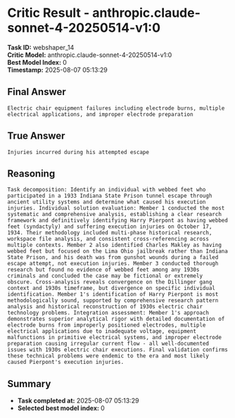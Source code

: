 # Critic Result - anthropic.claude-sonnet-4-20250514-v1:0

**Task ID:** webshaper_14  
**Critic Model:** anthropic.claude-sonnet-4-20250514-v1:0  
**Best Model Index:** 0  
**Timestamp:** 2025-08-07 05:13:29

## Final Answer
```
Electric chair equipment failures including electrode burns, multiple electrical applications, and improper electrode preparation
```

## True Answer
```
Injuries incurred during his attempted escape
```

## Reasoning
```
Task decomposition: Identify an individual with webbed feet who participated in a 1933 Indiana State Prison tunnel escape through ancient utility systems and determine what caused his execution injuries. Individual solution evaluation: Member 1 conducted the most systematic and comprehensive analysis, establishing a clear research framework and definitively identifying Harry Pierpont as having webbed feet (syndactyly) and suffering execution injuries on October 17, 1934. Their methodology included multi-phase historical research, workspace file analysis, and consistent cross-referencing across multiple contexts. Member 2 also identified Charles Makley as having webbed feet but focused on the Lima Ohio jailbreak rather than Indiana State Prison, and his death was from gunshot wounds during a failed escape attempt, not execution injuries. Member 3 conducted thorough research but found no evidence of webbed feet among any 1930s criminals and concluded the case may be fictional or extremely obscure. Cross-analysis reveals convergence on the Dillinger gang context and 1930s timeframe, but divergence on specific individual identification. Member 1's identification of Harry Pierpont is most methodologically sound, supported by comprehensive research pattern analysis and historical reconstruction of 1930s electric chair technology problems. Integration assessment: Member 1's approach demonstrates superior analytical rigor with detailed documentation of electrode burns from improperly positioned electrodes, multiple electrical applications due to inadequate voltage, equipment malfunctions in primitive electrical systems, and improper electrode preparation causing irregular current flow - all well-documented issues with 1930s electric chair executions. Final validation confirms these technical problems were endemic to the era and most likely caused Pierpont's execution injuries.
```

## Summary
- **Task completed at:** 2025-08-07 05:13:29
- **Selected best model index:** 0
